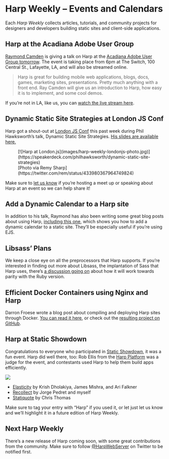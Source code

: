 # Harp Weekly – Events and Calendars

Each <cite>Harp Weekly</cite> collects articles, tutorials, and community projects for designers and developers building static sites and client-side applications.

## Harp at the Acadiana Adobe User Group

[Raymond Camden](http://www.raymondcamden.com/index.cfm/2014/2/12/Presenting-on-Harpjs-next-week) is giving a talk on Harp at the [Acadiana Adobe User Group tomorrow](http://www.acadiana-aug.org/index.cfm/2014/2/4/New-Meeting-Place). The event is taking place from 6pm at The Switch, 100 Central St., Lafayette, LA, and will also be streamed online.

> Harp is great for building mobile web applications, blogs, docs, games, marketing sites, presentations. Pretty much anything with a front end. Ray Camden will give us an introduction to Harp, how easy it is to implement, and some cool demos.

If you’re not in LA, like us, you can [watch the live stream here](https://plus.google.com/u/0/events/c7do60050rpkhunbdquot2458ns).

## Dynamic Static Site Strategies at London JS Conf

Harp got a shout-out at [London JS Conf](http://londonjsconf.com/) this past week during Phil Hawksworth’s talk, Dynamic Static Site Strategies. [His slides are available here.](https://speakerdeck.com/philhawksworth/dynamic-static-site-strategies)

<figure>
[![Harp at London.js](images/harp-weekly-londonjs-photo.jpg)](https://speakerdeck.com/philhawksworth/dynamic-static-site-strategies)
<figcaption>[Photo via Remy Sharp](https://twitter.com/rem/status/433980367964749824)</figcaption>
</figure>

Make sure to [let us know](https://twitter.com/harpwebserver) if you’re hosting a meet up or speaking about Harp at an event so we can help share it!

## Add a Dynamic Calendar to a Harp site

In addition to his talk, Raymond has also been writing some great blog posts about using Harp, [including this one](http://www.raymondcamden.com/index.cfm/2014/2/14/Adding-a-dynamic-calendar-to-HarpJS), which shows you how to add a dynamic calendar to a static site. They’ll be especially useful if you’re using EJS.

## Libsass’ Plans

We keep a close eye on all the preprocessors that Harp supports. If you’re interested in finding out more about Libsass, the implantation of Sass that Harp uses, there’s [a discussion going on](https://github.com/hcatlin/libsass/issues/282) about how it will work towards parity with the Ruby version.

## Efficient Docker Containers using Nginx and Harp

Darron Froese wrote a blog post about compiling and deploying Harp sites through Docker. [You can read it here](http://blog.froese.org/2014/02/07/efficient-docker-containers-using-harp-and-nginx/), or check out the [resulting project on GitHub](https://github.com/darron/handbill-harp-nginx).

## Harp at Static Showdown

Congratulations to everyone who participated in [Static Showdown](http://staticshowdown.com), it was a fun event. Harp did well there, too: Rob Ellis from the [Harp Platform](https://www.harp.io) was a judge for the event, and contestants used Harp to help them build apps efficiently.

[![](images/harp-weekly-static-showdown-elasticity.png)](http://www.staticshowdown.com/app/teams/040664d40c5561d0393026641ccead1a/entry)

* [Elasticity](http://www.staticshowdown.com/app/teams/040664d40c5561d0393026641ccead1a/entry) by Krish Dholakiya, James Mishra, and Ari Falkner
* [Recollect](http://www.staticshowdown.com/app/teams/bae25858d0acd07ae8f6e9a49d2944a5/entry) by Jorge Pedret and myself
* [Statiquote](http://www.staticshowdown.com/app/teams/c5aa71a306dbc323d235a00d90c96b76/entry) by Chris Thomas

Make sure to tag your entry with “Harp” if you used it, or let just let us know and we’ll highlight it in a future edition of Harp Weekly.

## Next Harp Weekly

There’s a new release of Harp coming soon, with some great contributions from the community. Make sure to follow [@HarpWebServer](https://twitter.com/harpwebserver) on Twitter to be notified first.